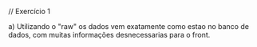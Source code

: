 // Exercício 1

a)
Utilizando o "raw" os dados vem exatamente como estao no banco de dados, com muitas informações desnecessarias para o front.

